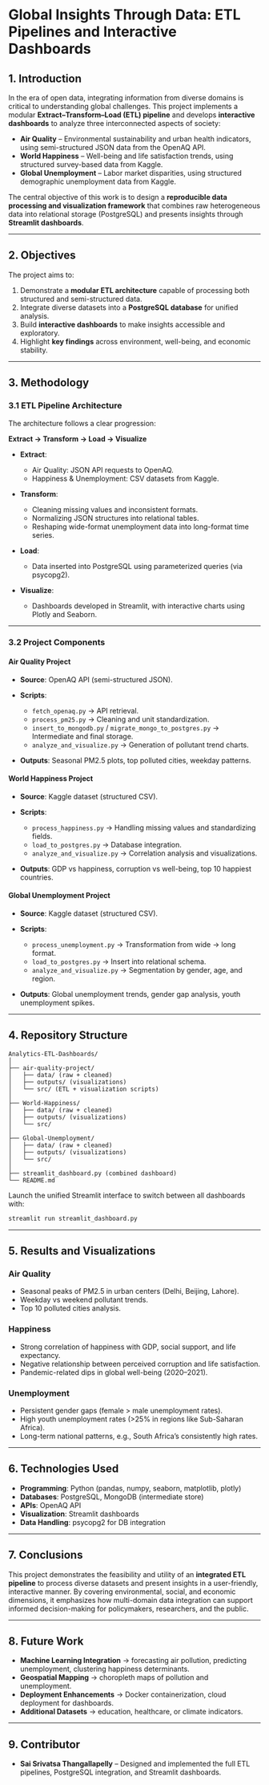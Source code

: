 # Global Insights Through Data: ETL Pipelines and Interactive Dashboards

## 1. Introduction

In the era of open data, integrating information from diverse domains is critical to understanding global challenges. This project implements a modular **Extract–Transform–Load (ETL) pipeline** and develops **interactive dashboards** to analyze three interconnected aspects of society:

* **Air Quality** – Environmental sustainability and urban health indicators, using semi-structured JSON data from the OpenAQ API.
* **World Happiness** – Well-being and life satisfaction trends, using structured survey-based data from Kaggle.
* **Global Unemployment** – Labor market disparities, using structured demographic unemployment data from Kaggle.

The central objective of this work is to design a **reproducible data processing and visualization framework** that combines raw heterogeneous data into relational storage (PostgreSQL) and presents insights through **Streamlit dashboards**.

---

## 2. Objectives

The project aims to:

1. Demonstrate a **modular ETL architecture** capable of processing both structured and semi-structured data.
2. Integrate diverse datasets into a **PostgreSQL database** for unified analysis.
3. Build **interactive dashboards** to make insights accessible and exploratory.
4. Highlight **key findings** across environment, well-being, and economic stability.

---

## 3. Methodology

### 3.1 ETL Pipeline Architecture

The architecture follows a clear progression:

**Extract → Transform → Load → Visualize**

* **Extract**:

  * Air Quality: JSON API requests to OpenAQ.
  * Happiness & Unemployment: CSV datasets from Kaggle.

* **Transform**:

  * Cleaning missing values and inconsistent formats.
  * Normalizing JSON structures into relational tables.
  * Reshaping wide-format unemployment data into long-format time series.

* **Load**:

  * Data inserted into PostgreSQL using parameterized queries (via psycopg2).

* **Visualize**:

  * Dashboards developed in Streamlit, with interactive charts using Plotly and Seaborn.

---

### 3.2 Project Components

#### Air Quality Project

* **Source**: OpenAQ API (semi-structured JSON).
* **Scripts**:

  * `fetch_openaq.py` → API retrieval.
  * `process_pm25.py` → Cleaning and unit standardization.
  * `insert_to_mongodb.py` / `migrate_mongo_to_postgres.py` → Intermediate and final storage.
  * `analyze_and_visualize.py` → Generation of pollutant trend charts.
* **Outputs**: Seasonal PM2.5 plots, top polluted cities, weekday patterns.

#### World Happiness Project

* **Source**: Kaggle dataset (structured CSV).
* **Scripts**:

  * `process_happiness.py` → Handling missing values and standardizing fields.
  * `load_to_postgres.py` → Database integration.
  * `analyze_and_visualize.py` → Correlation analysis and visualizations.
* **Outputs**: GDP vs happiness, corruption vs well-being, top 10 happiest countries.

#### Global Unemployment Project

* **Source**: Kaggle dataset (structured CSV).
* **Scripts**:

  * `process_unemployment.py` → Transformation from wide → long format.
  * `load_to_postgres.py` → Insert into relational schema.
  * `analyze_and_visualize.py` → Segmentation by gender, age, and region.
* **Outputs**: Global unemployment trends, gender gap analysis, youth unemployment spikes.

---

## 4. Repository Structure

```
Analytics-ETL-Dashboards/
│
├── air-quality-project/
│   ├── data/ (raw + cleaned)
│   ├── outputs/ (visualizations)
│   └── src/ (ETL + visualization scripts)
│
├── World-Happiness/
│   ├── data/ (raw + cleaned)
│   ├── outputs/ (visualizations)
│   └── src/
│
├── Global-Unemployment/
│   ├── data/ (raw + cleaned)
│   ├── outputs/ (visualizations)
│   └── src/
│
├── streamlit_dashboard.py (combined dashboard)
└── README.md
```

Launch the unified Streamlit interface to switch between all dashboards with:

```bash
streamlit run streamlit_dashboard.py
```



---

## 5. Results and Visualizations

### Air Quality

* Seasonal peaks of PM2.5 in urban centers (Delhi, Beijing, Lahore).
* Weekday vs weekend pollutant trends.
* Top 10 polluted cities analysis.

### Happiness

* Strong correlation of happiness with GDP, social support, and life expectancy.
* Negative relationship between perceived corruption and life satisfaction.
* Pandemic-related dips in global well-being (2020–2021).

### Unemployment

* Persistent gender gaps (female > male unemployment rates).
* High youth unemployment rates (>25% in regions like Sub-Saharan Africa).
* Long-term national patterns, e.g., South Africa’s consistently high rates.

---

## 6. Technologies Used

* **Programming**: Python (pandas, numpy, seaborn, matplotlib, plotly)
* **Databases**: PostgreSQL, MongoDB (intermediate store)
* **APIs**: OpenAQ API
* **Visualization**: Streamlit dashboards
* **Data Handling**: psycopg2 for DB integration

---

## 7. Conclusions

This project demonstrates the feasibility and utility of an **integrated ETL pipeline** to process diverse datasets and present insights in a user-friendly, interactive manner. By covering environmental, social, and economic dimensions, it emphasizes how multi-domain data integration can support informed decision-making for policymakers, researchers, and the public.

---

## 8. Future Work

* **Machine Learning Integration** → forecasting air pollution, predicting unemployment, clustering happiness determinants.
* **Geospatial Mapping** → choropleth maps of pollution and unemployment.
* **Deployment Enhancements** → Docker containerization, cloud deployment for dashboards.
* **Additional Datasets** → education, healthcare, or climate indicators.


---

## 9. Contributor

* **Sai Srivatsa Thangallapelly** – Designed and implemented the full ETL pipelines, PostgreSQL integration, and Streamlit dashboards.

